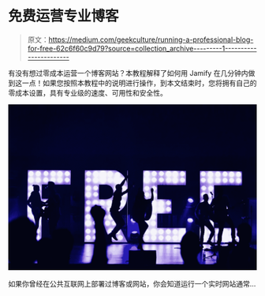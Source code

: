 # 免费运营专业博客

> 原文：<https://medium.com/geekculture/running-a-professional-blog-for-free-62c6f60c9d79?source=collection_archive---------1----------------------->

有没有想过零成本运营一个博客网站？本教程解释了如何用 Jamify 在几分钟内做到这一点！如果您按照本教程中的说明进行操作，到本文结束时，您将拥有自己的零成本设置，具有专业级的速度、可用性和安全性。

![](img/7779b5bc097b62460f872f6612f56f93.png)

如果你曾经在公共互联网上部署过博客或网站，你会知道运行一个实时网站通常…